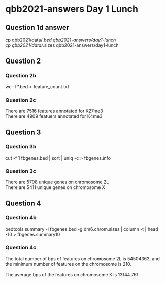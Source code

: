 # qbb2021-answers Day 1 Lunch
## Question 1d answer
cp qbb2021/data/*.bed qbb2021-answers/day1-lunch <br/>
cp qbb2021/data/*.sizes qbb2021-answers/day1-lunch

## Question 2
### Question 2b
wc -l *.bed > feature_count.txt

### Question 2c
There are 7516 features annotated for K27me3 <br/>
There are 4909 featuers annotated for K4me3

## Question 3
### Question 3b
cut -f 1 fbgenes.bed | sort | uniq -c > fbgenes.info

### Question 3c
There are 5708 unique genes on chromosome 2L <br/>
There are 5411 unique genes on chromosome X

## Question 4
### Question 4b
bedtools summary -i fbgenes.bed -g dm6.chrom.sizes | column -t | head -10 > fbgenes.summary10

### Question 4c
The total number of bps of features on chromosome 2L is 54504363, and the minimum number of features on the chromosome is 210. <br/><br/>
The average bps of the features on chromosome X is 13144.761
